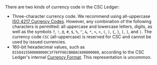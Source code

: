 There are two kinds of currency code in the CSC Ledger:

* Three-character currency code. We recommend using all-uppercase [ISO 4217 Currency Codes](http://www.xe.com/iso4217.php). However, any combination of the following characters is permitted: all uppercase and lowercase letters, digits, as well as the symbols `?`, `!`, `@`, `#`, `$`, `%`, `^`, `&`, `*`, `<`, `>`, `(`, `)`, `{`, `}`, `[`, `]`, and <code>&#124;</code>. The currency code `CSC` (all-uppercase) is reserved for CSC and cannot be used by issued currencies.
* 160-bit hexadecimal values, such as `0158415500000000C1F76FF6ECB0BAC600000000`, according to the CSC Ledger's internal [Currency Format](reference-currency.html). This representation is uncommon.

